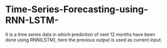 # Time-Series-Forecasting-using-RNN-LSTM-
It is a time series data in which prediction of next 12 months have been done using RNN(LSTM), here the previous output is used as current input.
